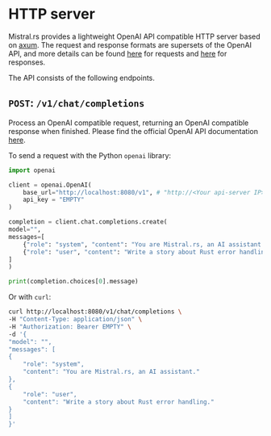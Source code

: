 # HTTP server

Mistral.rs provides a lightweight OpenAI API compatible HTTP server based on [axum](https://github.com/tokio-rs/axum). The request and response formats are supersets of the OpenAI API, and more details can be found [here](https://ericlbuehler.github.io/mistral.rs/mistralrs_server/openai/struct.ChatCompletionRequest.html) for requests and [here](https://ericlbuehler.github.io/mistral.rs/mistralrs_core/struct.ChatCompletionResponse.html) for responses.

The API consists of the following endpoints.

## `POST`: `/v1/chat/completions`
Process an OpenAI compatible request, returning an OpenAI compatible response when finished. Please find the official OpenAI API documentation [here](https://platform.openai.com/docs/api-reference/chat).

To send a request with the Python `openai` library:

```python
import openai

client = openai.OpenAI(
    base_url="http://localhost:8080/v1", # "http://<Your api-server IP>:port"
    api_key = "EMPTY"
)

completion = client.chat.completions.create(
model="",
messages=[
    {"role": "system", "content": "You are Mistral.rs, an AI assistant."},
    {"role": "user", "content": "Write a story about Rust error handling."}
]
)

print(completion.choices[0].message)
```

Or with `curl`:
```bash
curl http://localhost:8080/v1/chat/completions \
-H "Content-Type: application/json" \
-H "Authorization: Bearer EMPTY" \
-d '{
"model": "",
"messages": [
{
    "role": "system",
    "content": "You are Mistral.rs, an AI assistant."
},
{
    "role": "user",
    "content": "Write a story about Rust error handling."
}
]
}'
```
